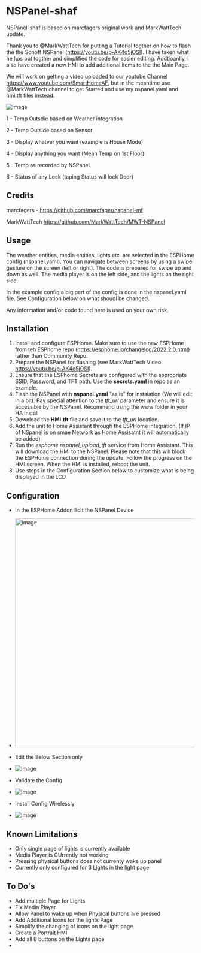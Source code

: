# NSPanel-shaf
NSPanel-shaf is based on marcfagers original work and MarkWattTech update.

Thank you to @MarkWattTech for putting a Tutorial togther on how to flash the the Sonoff NSPanel (https://youtu.be/p-AK4o5jOSI).  I have taken what he has put togther and simplified the code for easier editing.   Addtioanlly, I also have created a new HMI to add additional items to the the Main Page.   

We will work on getting a video uploaded to our youtube Channel https://www.youtube.com/SmartHomeAF, but in the meantime use @MarkWattTech channel to get Started and use my nspanel.yaml and hmi.tft files instead.

![image](https://user-images.githubusercontent.com/105226208/167629981-6d6e1bf8-4546-4498-a08c-afecd9e09c93.png)

1 - Temp Outsdie based on Weather integration

2 - Temp Outside based on Sensor

3 - Display whatver you want (example is House Mode)

4 - Display anything you want (Mean Temp on 1st Floor)

5 - Temp as recorded by NSPanel

6 - Status of any Lock (taping Status will lock Door)




## Credits

marcfagers - https://github.com/marcfager/nspanel-mf

MarkWattTech https://github.com/MarkWattTech/MWT-NSPanel

## Usage
The weather entities, media entities, lights etc. are selected in the ESPHome config (nspanel.yaml). You can navigate between screens by using a swipe gesture on the screen (left or right). The code is prepared for swipe up and down as well. The media player is on the left side, and the lights on the right side.

In the example config a big part of the config is done in the nspanel.yaml file.   See Configuration below on what shoudl be changed.

Any information and/or code found here is used on your own risk.

## Installation
1. Install and configure ESPHome.   Make sure to use the new ESPHome from teh ESPhome repo (https://esphome.io/changelog/2022.2.0.html) rather than Community Repo.
3. Prepare the NSPanel for flashing (see MarkWattTech Video https://youtu.be/p-AK4o5jOSI).
4. Ensure that the ESPhome Secrets are configured with the appropriate SSID, Password, and TFT path.  Use the **secrets.yaml** in repo as an example.    
5. Flash the NSPanel with **nspanel.yaml** "as is" for instalation (We will edit in a bit). Pay special attention to the _tft_url_ parameter and ensure it is accessible by the NSPanel.  Recommend using the www folder in your HA install
6. Download the **HMI.tft** file and save it to the _tft_url_ location.
7. Add the unit to Home Assistant through the ESPHome integration.  (If IP of NSpanel is on smae Network as Home Assisatnt it will automatically be added)
8. Run the _esphome.nspanel_upload_tft_ service from Home Assistant. This will download the HMI to the NSPanel. Please note that this will block the ESPHome connection during the update. Follow the progress on the HMI screen. When the HMI is installed, reboot the unit.
9. Use steps in the Configuration Section below to customize what is being displayed in the LCD

## Configuration
- In the ESPHome Addon Edit the NSPanel Device
- <img width="611" alt="image" src="https://user-images.githubusercontent.com/105226208/167456356-8dd6e3a5-9308-4008-a3f3-abe982b1d067.png">
- Edit the Below Section only
- ![image](https://user-images.githubusercontent.com/105226208/167458091-c9e98dad-b765-484b-994f-215dea04cdb7.png)
- Validate the Config
- ![image](https://user-images.githubusercontent.com/105226208/167515749-e16b8ae7-78ad-47d7-bd06-dc738bcc3c8b.png)

- Install Config Wirelessly
- ![image](https://user-images.githubusercontent.com/105226208/167515817-eac48612-f259-4fe9-ae48-dd9efba9e5b0.png)

## Known Limitations
- Only single page of lights is currently available
- Media Player is CUrrently not working
- Pressing physical buttons does not currenty wake up panel
- Currently only configured for 3 Lights in the light page

## To Do's
- Add multiple Page for Lights
- Fix Media Player
- Allow Panel to wake up when Physical buttons are pressed
- Add Additional Icons for the lights Page
- Simplify the changing of icons on the light page
- Create a Portrait HMI
- Add all 8 buttons on the Lights page
- 
